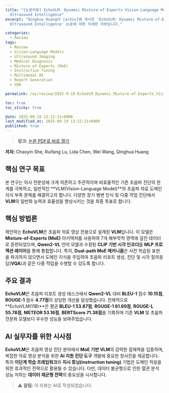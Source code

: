 ```yaml
---
title: "[논문리뷰] EchoVLM: Dynamic Mixture-of-Experts Vision-Language Model for Universal
  Ultrasound Intelligence"
excerpt: "Qinghua Huang이 [arXiv]에 게시한 'EchoVLM: Dynamic Mixture-of-Experts Vision-Language Model for Universal
  Ultrasound Intelligence' 논문에 대한 자세한 리뷰입니다."

categories:
  - Review
tags:
  - Review
  - Vision-Language Models
  - Ultrasound Imaging
  - Medical Diagnosis
  - Mixture-of-Experts (MoE)
  - Instruction Tuning
  - Multimodal AI
  - Report Generation
  - VQA

permalink: /ai/review/2025-9-19-EchoVLM_Dynamic_Mixture-of-Experts_Vision-Language_Model_for_Universal_Ultrasound_Intelligence/

toc: true
toc_sticky: true

date: 2025-09-19 13:12:21+0900
last_modified_at: 2025-09-19 13:12:21+0900
published: true
---
```

> **링크:** [논문 PDF로 바로 열기](https://arxiv.org/abs/2509.14977)

**저자:** Chaoyin She, Ruifang Lu, Lida Chen, Wei Wang, Qinghua Huang



## 핵심 연구 목표
본 연구는 의사 전문성에 크게 의존하고 주관적이며 비효율적인 기존 초음파 진단의 한계를 극복하고, 일반적인 **VLM(Vision-Language Model)**의 초음파 의료 도메인 지식 부족 문제를 해결하고자 합니다. 다양한 장기 병변 인식 및 다중 작업 진단에서 **VLM**의 일반화 능력과 효율성을 향상시키는 것을 최종 목표로 합니다.

## 핵심 방법론
제안하는 **EchoVLM**은 초음파 의료 영상 전용으로 설계된 **VLM**입니다. 이 모델은 **Mixture-of-Experts (MoE)** 아키텍처를 사용하여 7개 해부학적 영역에 걸친 데이터로 훈련되었으며, **Qwen2-VL** 언어 모델과 수정된 **CLIP 기반 시각 인코더**를 **MLP 프로젝션 레이어**를 통해 통합합니다. 특히, **Dual-path MoE 메커니즘**은 사전 학습된 표현을 파괴하지 않으면서 도메인 지식을 주입하여 초음파 리포트 생성, 진단 및 시각 질의응답(**VQA**)과 같은 다중 작업을 수행할 수 있도록 합니다.

## 주요 결과
**EchoVLM**은 초음파 리포트 생성 태스크에서 **Qwen2-VL** 대비 **BLEU-1** 점수 **10.15점**, **ROUGE-1** 점수 **4.77점**의 상당한 개선을 달성했습니다. 전체적으로 **EchoVLM(11B)**은 평균 **BLEU-1 53.87점**, **ROUGE-1 61.69점**, **ROUGE-L 55.78점**, **METEOR 53.16점**, **BERTScore 71.38점**을 기록하며 기존 **VLM** 및 초음파 전문화 모델보다 우수한 성능을 보여주었습니다.

## AI 실무자를 위한 시사점
**EchoVLM**은 초음파 영상 진단 분야에서 **MoE 기반 VLM**의 강력한 잠재력을 입증하며, 복잡한 의료 영상 분석을 위한 **AI 지원 진단 도구** 개발에 중요한 청사진을 제공합니다. 특히 **이단계 학습 프레임워크**와 **지시 튜닝(instruction tuning)** 기법은 도메인 적응을 위한 효과적인 전략으로 활용될 수 있습니다. 다만, 데이터 불균형으로 인한 혈관 분석 성능 저하는 **데이터 재균형 전략**의 중요성을 시사합니다.

> ⚠️ **알림:** 이 리뷰는 AI로 작성되었습니다.